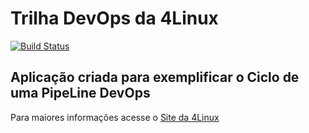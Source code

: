# Trilha DevOps da 4Linux

<!-- Altere a Flag abaixo com sua URL do Travis -->
[![Build Status](https://travis-ci.org/marcelobomfim/DevOpsLab-HelloWorld.svg?branch=master)](https://travis-ci.org/marcelobomfim/DevOpsLab-HelloWorld)
## Aplicação criada para exemplificar o Ciclo de uma PipeLine DevOps


Para maiores informações acesse o [Site da 4Linux](https://www.4linux.com.br/cursos/devops)
